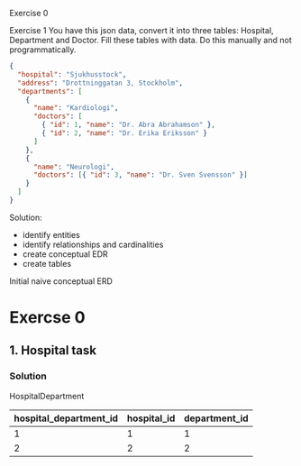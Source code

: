 Exercise 0

Exercise 1
You have this json data, convert it into three tables: Hospital, Department and Doctor.
Fill these tables with data. Do this manually and not programmatically.

```json
{
  "hospital": "Sjukhusstock",
  "address": "Drottninggatan 3, Stockholm",
  "departments": [
    {
      "name": "Kardiologi",
      "doctors": [
        { "id": 1, "name": "Dr. Abra Abrahamson" },
        { "id": 2, "name": "Dr. Erika Eriksson" }
      ]
    },
    {
      "name": "Neurologi",
      "doctors": [{ "id": 3, "name": "Dr. Sven Svensson" }]
    }
  ]
}
```
Solution:

- identify entities
- identify relationships and cardinalities
- create conceptual EDR
- create tables 


Initial naive conceptual ERD

<ing src = ".../assets/Initial.png" width=300>



# Exercse 0
## 1. Hospital task
### Solution

HospitalDepartment

| hospital_department_id | hospital_id | department_id |
| ---------------------- | ----------- | ------------- |
| 1                      | 1           | 1
| 2                      | 2           | 2

